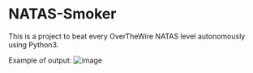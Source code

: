 # NATAS-Smoker
This is a project to beat every OverTheWire NATAS level autonomously using Python3.

Example of output:
![image](https://github.com/user-attachments/assets/2e4b9f82-c636-4913-8c3c-8da077c221b6)

